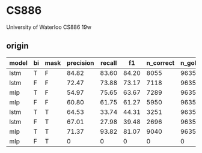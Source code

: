 # CS886
University of Waterloo CS886 19w

## origin

| model | bi | mask | precision | recall | f1 | n_correct | n_gold | n_predicted |
|-------|----|------|-----------|--------|----|-----------|--------|-------------|
| lstm  | T  | F    | 84.82     | 83.60  | 84.20| 8055    | 9635   | 9497        |
| lstm  | F  | F    | 72.47     | 73.88  | 73.17| 7118    | 9635   | 9822        |
| mlp   | T  | F    | 54.97     | 75.65  | 63.67| 7289    | 9635   | 13261       |
| mlp   | F  | F    | 60.80     | 61.75  | 61.27| 5950    | 9635   | 9786        |
| lstm  | T  | T    | 64.53     | 33.74  | 44.31| 3251    | 9635   | 9635        |
| lstm  | F  | T    | 67.01     | 27.98  | 39.48| 2696    | 9635   | 4023        |
| mlp   | T  | T    | 71.37     | 93.82  | 81.07| 9040    | 9635   | 12667       |
| mlp   | F  | T    | 0         | 0      | 0    | 0       | 0      | 0           |



